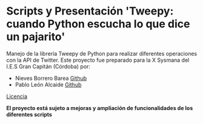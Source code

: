 # Scripts y Presentación  'Tweepy: cuando Python escucha lo que dice un pajarito'

Manejo de la librería Tweepy de Python para realizar diferentes operaciones con la API de Twitter.
Este proyecto fue preparado para la X Sysmana del I.E.S Gran Capitán (Córdoba) por:

* Nieves Borrero Barea [Github](https://github.com/NievesBorrero)
* Pablo León Alcaide [Github](https://github.com/pabloleonalcaide)

[Licencia](LICENSE)

__El proyecto está sujeto a mejoras y ampliación de funcionalidades de los diferentes scripts__
